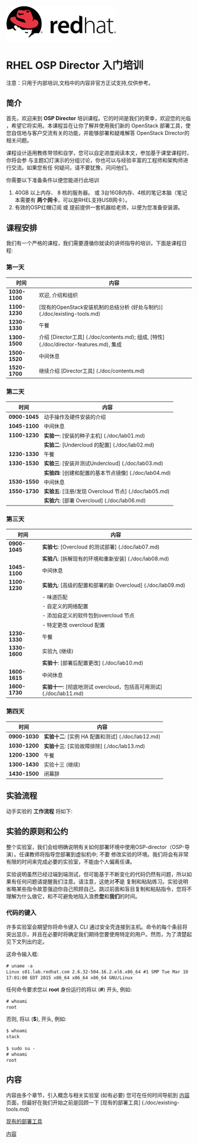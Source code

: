 <img src=./doc/images/redhat.png style="width: 300px;"/>

RHEL OSP Director 入门培训
==================================

注意：只用于内部培训,文档中的内容非官方正试支持,仅供参考。

## 简介

首先，欢迎来到 **OSP Director** 培训课程。它的时间是我们的荣幸，欢迎您的光临
，希望它将实用。本课程旨在让你了解并使用我们新的 OpenStack 部署工具，使您自信地与客户交流有关的功能，并能够部署和疑难解答 OpenStack Director的相关问题。

课程设计适用教练带领和自学，您可以自定进度阅读本文，参加基于课堂课程时，你将会参
与主题幻灯演示的分组讨论，你也可以与经验丰富的工程师和架构师进行交流。如果您有任
何疑问，请不要犹豫，问问他们。


你需要以下准备条件以便您能进行此培训

1. 40GB 以上内存、 8 核的服务器。
   或
   3台16GB内存、4核的笔记本脑（笔记本需要有 **两个网卡**，可以是RHEL支持USB网卡）。
2. 有效的OSP红帽订阅
   或
   提前提供一套机器给老师，以便为您准备安装源。

## 课程安排

我们有一个严格的课程，我们需要遵循你就读的讲师指导的培训，下面是课程日程:

### 第一天

时间          | 内容
------------- | -----------------
**1030-1100** | 欢迎, 介绍和组织
**1100-1230** | [现有的OpenStack安装机制的总结分析 (好处与制约)] (./doc/existing-tools.md)
**1230-1330** | 午餐
**1300-1500** | 介绍 [Director工具] (./doc/contents.md); 组成, [特性] (./doc/director-features.md), 集成
**1500-1520** | 中间休息 
**1520-1700** | 继续介绍 [Director工具] (./doc/contents.md)

### 第二天

时间          | 内容
------------- | -----------------
**0900-1045** | 动手操作及硬件安装的介绍
**1045-1100** | 中间休息
**1100-1230** | **实验一**: [安装的种子主机] (./doc/lab01.md)
              | **实验二**: [Undercloud 的配置] (./doc/lab02.md)
**1230-1330** | 午餐
**1330-1530** | **实验三**: [安装并测试Undercloud] (./doc/lab03.md)
              | **实验四**: [创建和配置的基本节点镜像] (./doc/lab04.md)
**1530-1550** | 中间休息
**1550-1730** | **实验五**: [注册/发现 Overcloud 节点] (./doc/lab05.md)
              | **实验六**: [部署 Overcloud] (./doc/lab06.md)

### 第三天

时间          | 内容
------------- | -----------------
**0900-1045** | **实验七**: [Overcloud 的测试部署] (./doc/lab07.md)
              | **实验八**: [拆解现有的环境和重新安装] (./doc/lab08.md)
**1045-1100** | 中间休息
**1100-1230** | **实验九**: [高级的配置和部署的新 Overcloud] (./doc/lab09.md)
              | - 味道匹配
              | - 自定义的网络配置
              | - 添加自定义的软件包到overcloud 节点
              | - 特定更改 overcloud 配置
**1230-1330** | 午餐
**1330-1600** | 实验九 (继续)
              | **实验十**: [部署后配置更改] (./doc/lab10.md)
**1600-1615** | 中间休息
**1600-1730** | **实验十一**: [彻底地测试 overcloud，包括高可用测试] (./doc/lab11.md)

### 第四天

时间          | 内容
------------- | -----------------
**0900-1030** | **实验十二**: [实例 HA 配置和测试] (./doc/lab12.md)
**1030-1200** | **实验十三**: [实验故障排除] (./doc/lab13.md)
**1200-1300** | 午餐
**1300-1430** | 实验十三 (继续)
**1430-1500** | 闭幕辞


## 实验流程

动手实验的 **工作流程** 将如下:

## 实验的原则和公约

整个实验室，我们会给明确说明有关如何部署环境中使用OSP-director（OSP-导演）。任课教师将指导您部署到虚拟机中; 不要 修改实验的环境。我们将会有非常有限的时间来完成必要的实验室，不能由个人偏离任课。

实验说明虽然已经过端到端测试，但可能基于不断变化的代码仍然有问题，所以如果有任何问题请提醒我们注意。请注意，这绝对**不**是 复制和粘贴练习。实验说明省略某些指令故意强迫你自己照顾自己。跳过前面和盲目复制和粘贴指令，您将不理解为什么做它，和不可避免地陷入浪费**您**和**我们**的时间。

### 代码的键入

许多实验室会期望你将命令键入 CLI 通过安全壳连接到主机。命令的每个条目将突出显示，并且在必要时将确定我们期待您要使用特定的用户。然而，为了清楚起见下文列出约定。

这命令输入框:

~~~
# uname -a
Linux s01.lab.redhat.com 2.6.32-504.16.2.el6.x86_64 #1 SMP Tue Mar 10 17:01:00 EDT 2015 x86_64 x86_64 x86_64 GNU/Linux
~~~

任何命令要求您以 **root** 身份运行的将以 (**#**) 开头, 例如:

~~~
# whoami
root
~~~

否则, 将以 (**$**), 开头, 例如:

~~~
$ whoami
stack

$ sudo su -
# whoami
root
~~~

## 内容

内容由多个章节，引入概念与相关实验室 (如有必要) 您可在任何时间导航到 [内容](./doc/contents.md) 页面，但最好在我们开始之前是回顾一下 [现有的部署工具] (./doc/existing-tools.md)

[现有的部署工具](./doc/existing-tools.md)

[内容](./doc/contents.md)
